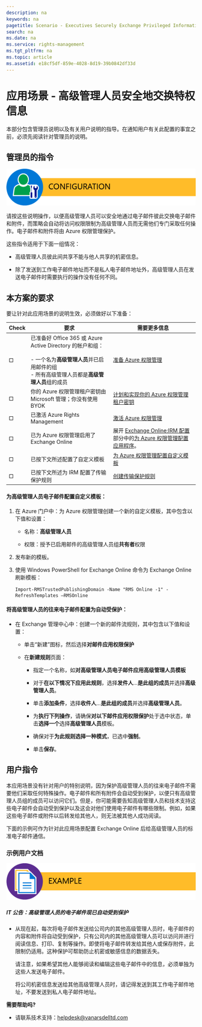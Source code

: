 ```yaml
---
description: na
keywords: na
pagetitle: Scenario - Executives Securely Exchange Privileged Information
search: na
ms.date: na
ms.service: rights-management
ms.tgt_pltfrm: na
ms.topic: article
ms.assetid: e18cf5df-859e-4028-8d19-39b0842df33d
---
```

# 应用场景 - 高级管理人员安全地交换特权信息
本部分包含管理员说明以及有关用户说明的指导。在通知用户有关此配置的事宜之前，必须先阅读针对管理员的说明。

## 管理员的指令
![](../Image/AzRMS_AdminBanner.png)

请按这些说明操作，以便高级管理人员可以安全地通过电子邮件彼此交换电子邮件和附件，而策略会自动将访问权限限制为高级管理人员而无需他们专门采取任何操作。电子邮件和附件将由 Azure 权限管理保护。

这些指令适用于下面一组情况：

-   高级管理人员彼此间共享不能与他人共享的机密信息。

-   除了发送到工作电子邮件地址而不是私人电子邮件地址外，高级管理人员在发送电子邮件时需要执行的操作没有任何不同。

## 本方案的要求
要让针对此应用场景的说明生效，必须做好以下准备：

|Check|要求|需要更多信息|
|---------|------|----------|
|![](../Image/4d269a30-a873-45c5-87de-30ee6558e7b0.gif)|已准备好 Office 365 或 Azure Active Directory 的帐户和组：<br /><br />-   一个名为**高级管理人员**并已启用邮件的组<br />-   所有高级管理人员都是**高级管理人员**组的成员|[准备 Azure 权限管理](https://technet.microsoft.com/library/jj585029.aspx)|
|![](../Image/4d269a30-a873-45c5-87de-30ee6558e7b0.gif)|你的 Azure 权限管理租户密钥由 Microsoft 管理；你没有使用 BYOK|[计划和实现你的 Azure 权限管理租户密钥](https://technet.microsoft.com/library/dn440580.aspx)|
|![](../Image/4d269a30-a873-45c5-87de-30ee6558e7b0.gif)|已激活 Azure Rights Management|[激活 Azure 权限管理](https://technet.microsoft.com/library/jj658941.aspx)|
|![](../Image/4d269a30-a873-45c5-87de-30ee6558e7b0.gif)|已为 Azure 权限管理启用了 Exchange Online|展开 [Exchange Online:IRM 配置](https://technet.microsoft.com/library/jj585031.aspx)部分中的[为 Azure 权限管理配置应用程序](https://technet.microsoft.com/library/jj585031.aspx)。|
|![](../Image/4d269a30-a873-45c5-87de-30ee6558e7b0.gif)|已按下文所述配置了自定义模板|[为 Azure 权限管理配置自定义模板](https://technet.microsoft.com/library/dn642472.aspx)|
|![](../Image/4d269a30-a873-45c5-87de-30ee6558e7b0.gif)|已按下文所述为 IRM 配置了传输保护规则|[创建传输保护规则](https://technet.microsoft.com/library/dd302432.aspx)|

#### 为高级管理人员电子邮件配置自定义模板：

1.  在 Azure 门户中：为 Azure 权限管理创建一个新的自定义模板，其中包含以下值和设置：

    -   名称：**高级管理人员**

    -   权限：授予已启用邮件的高级管理人员组**共有者**权限

2.  发布新的模板。

3.  使用 Windows PowerShell for Exchange Online 命令为 Exchange Online 刷新模板：

    ```
    Import-RMSTrustedPublishingDomain -Name "RMS Online -1" -RefreshTemplates –RMSOnline
    ```

#### 将高级管理人员的往来电子邮件配置为自动受保护：

-   在 Exchange 管理中心中：创建一个新的邮件流规则，其中包含以下值和设置：

    -   单击“新建”图标，然后选择**对邮件应用权限保护**

    -   在**新建规则**页面：

        -   指定一个名称，如**对高级管理人员电子邮件应用高级管理人员模板**

        -   对于**在以下情况下应用此规则**，选择**发件人**...**是此组的成员**并选择**高级管理人员**。

        -   单击**添加条件**，选择**收件人**...**是此组的成员**并选择**高级管理人员**。

        -   为**执行下列操作**，请确保**对以下邮件应用权限保护**处于选中状态，单击**选择一个**选择**高级管理人员**模板。

        -   确保对于**为此规则选择一种模式**，已选中**强制**。

        -   单击**保存**。

## 用户指令
本应用场景没有针对用户的特别说明，因为保护高级管理人员的往来电子邮件不需要他们采取任何特殊操作。电子邮件和所有附件会自动受到保护，以便只有高级管理人员组的成员可以访问它们。但是，你可能需要告知高级管理人员和技术支持这些电子邮件会自动受到保护以及这会对他们使用电子邮件有哪些限制。例如，如果这些电子邮件或附件以后转发给其他人，则无法被其他人成功阅读。

下面的示例可作为针对此应用场景配置 Exchange Online 后给高级管理人员的标准电子邮件通信。

### 示例用户文档
![](../Image/AzRMS_ExampleBanner.png)

##### IT 公告：高级管理人员的电子邮件现已自动受到保护

-   从现在起，每次将电子邮件发送给公司内的其他高级管理人员时，电子邮件的内容和附件将自动受到保护，只有公司内的其他高级管理人员可以访问并进行阅读信息、打印、复制等操作。即使将电子邮件转发给其他人或保存附件，此限制仍适用。这种保护可帮助防止机密或敏感信息的数据丢失。

    请注意，如果希望其他人能够阅读和编辑这些电子邮件中的信息，必须单独为这些人发送电子邮件。

    将公司机密信息发送给其他高级管理人员时，请记得发送到其工作电子邮件地址，不要发送到私人电子邮件地址。

**需要帮助吗?**

-   请联系技术支持：helpdesk@vanarsdelltd.com

